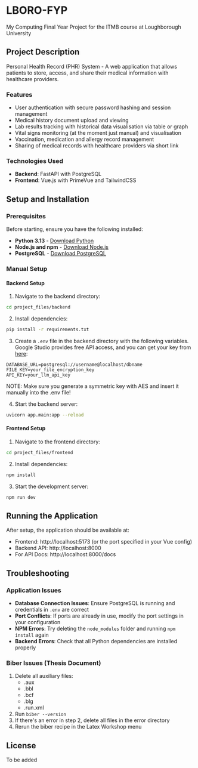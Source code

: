 # LBORO-FYP
My Computing Final Year Project for the ITMB course at Loughborough University

## Project Description
Personal Health Record (PHR) System - A web application that allows patients to store, access, and share their medical information with healthcare providers.

### Features
- User authentication with secure password hashing and session management
- Medical history document upload and viewing
- Lab results tracking with historical data visualisation via table or graph
- Vital signs monitoring (at the moment just manual) and visualisation
- Vaccination, medication and allergy record management
- Sharing of medical records with healthcare providers via short link

### Technologies Used
- **Backend**: FastAPI with PostgreSQL
- **Frontend**: Vue.js with PrimeVue and TailwindCSS

## Setup and Installation

### Prerequisites
Before starting, ensure you have the following installed:
- **Python 3.13** - [Download Python](https://www.python.org/downloads/)
- **Node.js and npm** - [Download Node.js](https://nodejs.org/)
- **PostgreSQL** - [Download PostgreSQL](https://www.postgresql.org/download/)

### Manual Setup

#### Backend Setup
1. Navigate to the backend directory:

```bash
cd project_files/backend
```

2. Install dependencies:

```bash
pip install -r requirements.txt
```

3. Create a `.env` file in the backend directory with the following variables. Google Studio provides free API access, and you can get your key from [here](https://aistudio.google.com/apikey):

```
DATABASE_URL=postgresql://username@localhost/dbname
FILE_KEY=your_file_encryption_key 
API_KEY=your_llm_api_key
```

NOTE: Make sure you generate a symmetric key with AES and insert it manually into the .env file!

4. Start the backend server:

```bash
uvicorn app.main:app --reload
```

#### Frontend Setup
1. Navigate to the frontend directory:

```bash
cd project_files/frontend
```

2. Install dependencies:

```bash
npm install
```

3. Start the development server:

```bash
npm run dev
```

## Running the Application

After setup, the application should be available at:
- Frontend: http://localhost:5173 (or the port specified in your Vue config)
- Backend API: http://localhost:8000
- For API Docs: http://localhost:8000/docs

## Troubleshooting

### Application Issues
- **Database Connection Issues**: Ensure PostgreSQL is running and credentials in `.env` are correct
- **Port Conflicts**: If ports are already in use, modify the port settings in your configuration
- **NPM Errors**: Try deleting the `node_modules` folder and running `npm install` again
- **Backend Errors**: Check that all Python dependencies are installed properly

### Biber Issues (Thesis Document)
1. Delete all auxiliary files:
   * .aux
   * .bbl
   * .bcf
   * .blg
   * .run.xml
2. Run `biber --version`
3. If there's an error in step 2, delete all files in the error directory
4. Rerun the biber recipe in the Latex Workshop menu

## License
To be added